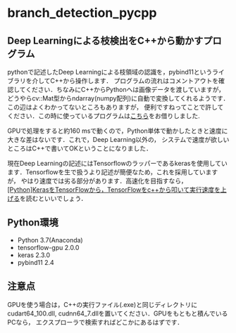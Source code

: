 # branch_detection_pycpp
## Deep Learningによる枝検出をC++から動かすプログラム

pythonで記述したDeep Learningによる枝領域の認識を，pybind11というライブラリを介してC++から操作します．
プログラムの流れはコメントアウトを確認してください．ちなみにC++からPythonへは画像データを渡していますが，
どうやらcv::Mat型からndarray(numpy配列)に自動で変換してくれるようです．この辺はよくわかってないところもありますが，
便利ですねってことで許してください．この時に使っているプログラムは[こちら](https://github.com/edmBernard/pybind11_opencv_numpy)をお借りしました.<br>

GPUで処理をすると約160 msで動くので，Python単体で動かしたときと速度に大きな差はないです．これで，Deep Learning以外の，
システムで速度が欲しいところはC++で書いてOKということになりました．<br>

現在Deep Learningの記述にはTensorflowのラッパーであるkerasを使用しています．Tensorflowを生で扱うより記述が簡便なため，これを採用していますが，
やはり速度では劣る部分があります．高速化を目指すなら，
[[Python]KerasをTensorFlowから，TensorFlowをc++から叩いて実行速度を上げる](https://qiita.com/yukiB/items/1ea109eceda59b26cd64)を読むといいでしょう．<br>

## Python環境
- Python 3.7(Anaconda)
- tensorflow-gpu 2.0.0
- keras 2.3.0
- pybind11 2.4

## 注意点
GPUを使う場合は，C++の実行ファイル(.exe)と同じディレクトリにcudart64_100.dll, cudnn64_7.dllを置いてください．GPUをもともと積んでいるPCなら，
エクスプローラで検索すればどこかにあるはずです．
